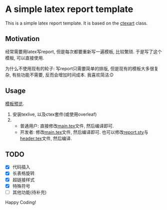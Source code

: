 A simple latex report template
==============================

This is a simple latex report template. It is based on the [ctexart](http://www.ctex.org/HomePage) class.

Motivation
----------
经常需要用latex写report, 但是每次都要重新写一遍模板, 比较繁琐. 于是写了这个模板, 可以直接使用.

为什么不使用现有的轮子: 写report只需要简单的排版, 但是现有的模板大多很复杂, 有些功能不需要, 反而会增加时间成本. 我喜欢简洁:D

Usage
------
[模板预览](https://ysyszheng.github.io/report-template/main.pdf).

1. 安装texlive, 以及ctex套件(或使用overleaf)
2. - 普通用户: 直接修改[main.tex](./main.tex)文件, 然后编译即可.
   - 开发者: 修改[main.tex](./main.tex)文件, 然后编译即可. 也可以修改[report.sty](./report.sty)与[header.tex](./header.tex)文件, 然后编译.

TODO
-----
- [x] 代码插入
- [x] 长表格旋转
- [x] 超链接样式
- [x] 特殊符号
- [ ] 其他功能(待补充)

Happy Coding!